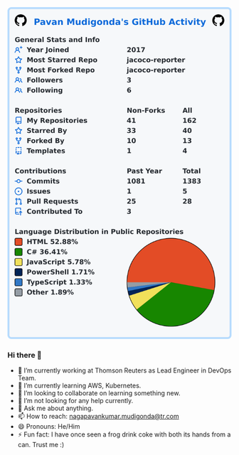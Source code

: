 ![Stats](https://github.com/PavanMudigonda/pavanmudigonda/blob/main/images/userstats.svg)

### Hi there 👋

- 🔭 I’m currently working at Thomson Reuters as Lead Engineer in DevOps Team.
- 🌱 I’m currently learning  AWS, Kubernetes.
- 👯 I’m looking to collaborate on learning something new.
- 🤔 I’m not looking for any help currently.
- 💬 Ask me about anything.
- 📫 How to reach: nagapavankumar.mudigonda@tr.com
- 😄 Pronouns: He/Him
- ⚡ Fun fact: I have once seen a frog drink coke with both its hands from a can. Trust me :)




